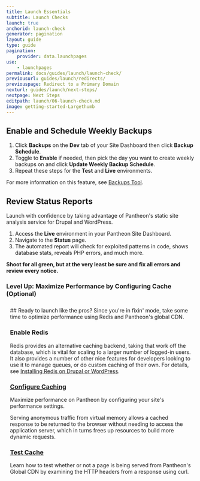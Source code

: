 ```yaml
---
title: Launch Essentials
subtitle: Launch Checks
launch: true
anchorid: launch-check
generator: pagination
layout: guide
type: guide
pagination:
    provider: data.launchpages
use:
    - launchpages
permalink: docs/guides/launch/launch-check/
previousurl: guides/launch/redirects/
previouspage: Redirect to a Primary Domain
nexturl: guides/launch/next-steps/
nextpage: Next Steps
editpath: launch/06-launch-check.md
image: getting-started-Largethumb
---
```

## Enable and Schedule Weekly Backups
1. Click **<span class="glyphicons glyphicons-cloud-upload"></span> Backups** on the <span class="glyphicons glyphicons-wrench" aria-hidden="true"></span> **Dev** tab of your Site Dashboard then click **Backup Schedule**.
2. Toggle to **Enable** if needed, then pick the day you want to create weekly backups on and click **Update Weekly Backup Schedule**.
3. Repeat these steps for the **<span class="glyphicons glyphicons-equalizer"></span> Test** and **<span class="glyphicons glyphicons-cardio"></span> Live** environments.

For more information on this feature, see [Backups Tool](/docs/backups/).

## Review Status Reports
Launch with confidence by taking advantage of Pantheon's static site analysis service for Drupal and WordPress.

1. Access the **<span class="glyphicons glyphicons-cardio"></span> Live** environment in your Pantheon Site Dashboard.
2. Navigate to the **<span class="glyphicons glyphicons-info-sign"></span> Status** page.
3. The automated report will check for exploited patterns in code, shows database stats, reveals PHP errors, and much more.

  **Shoot for all green, but at the very least be sure and fix all errors and review every notice.**

<div class="panel panel-drop panel-guide" id="accordion">
<div class="panel-heading panel-drop-heading">
<a class="accordion-toggle panel-drop-title collapsed" data-toggle="collapse" data-parent="#accordion" data-proofer-ignore data-target="#host-specific1"><h3 class="panel-title panel-drop-title" style="cursor:pointer;"><i class="fa fa-graduation-cap" style="line-height:.9"></i> Level Up: Maximize Performance by Configuring Cache (Optional)</h3></a>
</div>
<div id="host-specific1" class="collapse" style="padding:10px;">
<div markdown="1">
## Ready to launch like the pros?
Since you're in fixin' mode, take some time to optimize performance using Redis and Pantheon's global CDN.

### Enable Redis
Redis provides an alternative caching backend, taking that work off the database, which is vital for scaling to a larger number of logged-in users. It also provides a number of other nice features for developers looking to use it to manage queues, or do custom caching of their own. For details, see [Installing Redis on Drupal or WordPress](/docs/redis/).

### [Configure Caching](/docs/varnish/)
Maximize performance on Pantheon by configuring your site's performance settings.

Serving anonymous traffic from virtual memory allows a cached response to be returned to the browser without needing to access the application server, which in turns frees up resources to build more dynamic requests.

### [Test Cache](/docs/test-varnish/)
Learn how to test whether or not a page is being served from Pantheon's Global CDN by examining the HTTP headers from a response using curl.
</div>
</div>
</div>
